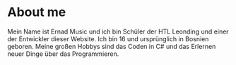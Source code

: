 # About me

Mein Name ist Ernad Music und ich bin Schüler der HTL Leonding und einer der Entwickler dieser Website. Ich bin 16 und ursprünglich in Bosnien geboren. Meine großen Hobbys sind das Coden in C# und das Erlernen neuer Dinge über das Programmieren.